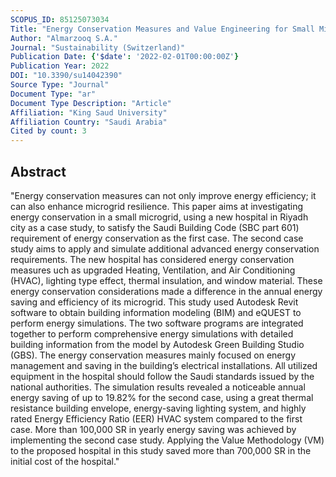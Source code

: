 ```yaml
---
SCOPUS_ID: 85125073034
Title: "Energy Conservation Measures and Value Engineering for Small Microgrid: New Hospital as a Case Study"
Author: "Almarzooq S.A."
Journal: "Sustainability (Switzerland)"
Publication Date: {'$date': '2022-02-01T00:00:00Z'}
Publication Year: 2022
DOI: "10.3390/su14042390"
Source Type: "Journal"
Document Type: "ar"
Document Type Description: "Article"
Affiliation: "King Saud University"
Affiliation Country: "Saudi Arabia"
Cited by count: 3
---
```


## Abstract
"Energy conservation measures can not only improve energy efficiency; it can also enhance microgrid resilience. This paper aims at investigating energy conservation in a small microgrid, using a new hospital in Riyadh city as a case study, to satisfy the Saudi Building Code (SBC part 601) requirement of energy conservation as the first case. The second case study aims to apply and simulate additional advanced energy conservation requirements. The new hospital has considered energy conservation measures uch as upgraded Heating, Ventilation, and Air Conditioning (HVAC), lighting type effect, thermal insulation, and window material. These energy conservation considerations made a difference in the annual energy saving and efficiency of its microgrid. This study used Autodesk Revit software to obtain building information modeling (BIM) and eQUEST to perform energy simulations. The two software programs are integrated together to perform comprehensive energy simulations with detailed building information from the model by Autodesk Green Building Studio (GBS). The energy conservation measures mainly focused on energy management and saving in the building’s electrical installations. All utilized equipment in the hospital should follow the Saudi standards issued by the national authorities. The simulation results revealed a noticeable annual energy saving of up to 19.82% for the second case, using a great thermal resistance building envelope, energy-saving lighting system, and highly rated Energy Efficiency Ratio (EER) HVAC system compared to the first case. More than 100,000 SR in yearly energy saving was achieved by implementing the second case study. Applying the Value Methodology (VM) to the proposed hospital in this study saved more than 700,000 SR in the initial cost of the hospital."

